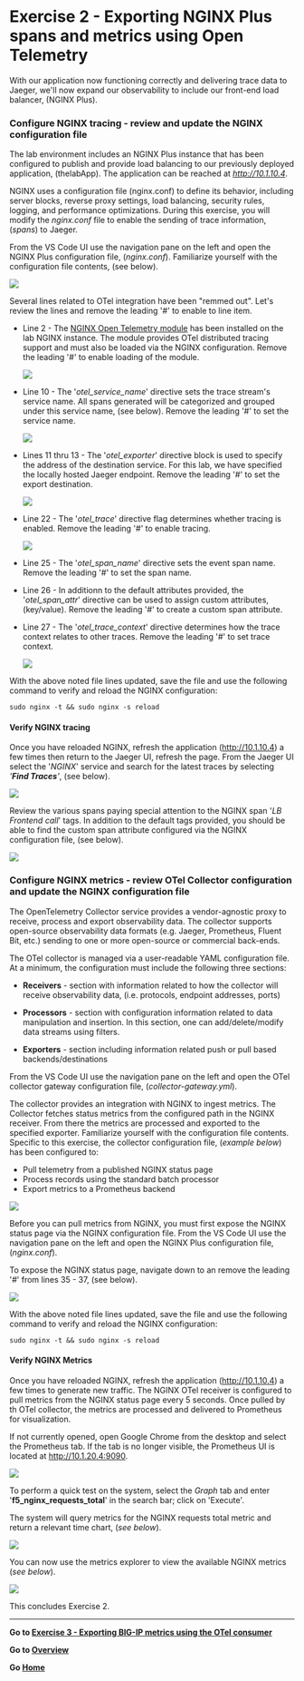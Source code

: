 Exercise 2 - Exporting NGINX Plus spans and metrics using Open Telemetry 
============================================================================

With our application now functioning correctly and delivering trace data to Jaeger, we'll now expand our observability to include our front-end load balancer, (NGINX Plus).  

### Configure NGINX tracing - review and update the NGINX configuration file

The lab environment includes an NGINX Plus instance that has been configured to publish and provide load balancing to our previously deployed application, (thelabApp).  The application can be reached at *http://10.1.10.4*.  

NGINX uses a configuration file (nginx.conf) to define its behavior, including server blocks, reverse proxy settings, load balancing, security rules, logging, and performance optimizations.  During this exercise, you will modify the *nginx.conf* file to enable the sending of trace information, (*spans*) to Jaeger. 

From the VS Code UI use the navigation pane on the left and open the NGINX Plus configuration file, (*nginx.conf*).  Familiarize yourself with the configuration file contents, (see below).  

<img src= "../images/Picture39.png">

Several lines related to OTel integration have been "remmed out".  Let's review the lines and remove the leading '#' to enable to line item.

- Line 2 - The [NGINX Open Telemetry module](https://docs.nginx.com/nginx/admin-guide/dynamic-modules/opentelemetry/) has been installed on the lab NGINX instance.  The module provides OTel distributed tracing support and must also be loaded via the NGINX configuration.  Remove the leading '#' to enable loading of the module.

   <img src= "../images/Picture40.png">

- Line 10 - The '*otel_service_name*' directive sets the trace stream's service name.  All spans generated will be categorized and grouped under this service name, (see below). Remove the leading '#' to set the service name.

    <img src= "../images/Picture41.png">

- Lines 11 thru 13 - The '*otel_exporter*' directive block is used to specify the address of the destination service. For this lab, we have specified the locally hosted Jaeger endpoint. Remove the leading '#' to set the export destination.

   <img src= "../images/Picture42.png">
- Line 22 - The '*otel_trace*' directive flag determines whether tracing is enabled. Remove the leading '#' to enable tracing.  

   <img src= "../images/Picture43.png">

- Line 25 - The '*otel_span_name*' directive sets the event span name. Remove the leading '#' to set the span name.
- Line 26 - In additionn to the default attributes provided, the '*otel_span_attr*' directive can be used to assign custom attributes, (key/value). Remove the leading '#' to create a custom span attribute. 
- Line 27 - The '*otel_trace_context*' directive determines how the trace context relates to other traces. Remove the leading '#' to set trace context.

   <img src= "../images/Picture44.png">

With the above noted file lines updated, save the file and use the following command to verify and reload the NGINX configuration:

```sudo nginx -t && sudo nginx -s reload```

#### Verify NGINX tracing
Once you have reloaded NGINX, refresh the application (http://10.1.10.4) a few times then return to the Jaeger UI, refresh the page.  From the Jaeger UI select the '*NGINX*' service and search for the latest traces by selecting *'**Find Traces**'*, (see below).

<img src= "../images/Picture45.png">

Review the various spans paying special attention to the NGINX span '*LB Frontend call*' tags.  In addition to the default tags provided, you should be able to find the custom span attribute configured via the NGINX configuration file, (see below).

<img src= "../images/Picture46.png">

### Configure NGINX metrics - review OTel Collector configuration and update the NGINX configuration file

The OpenTelemetry Collector service provides a vendor-agnostic proxy to receive, process and export observability data.  The collector supports open-source observability data formats (e.g. Jaeger, Prometheus, Fluent Bit, etc.) sending to one or more open-source or commercial back-ends.

The OTel collector is managed via a user-readable YAML configuration file.  At a minimum, the configuration must include the following three sections:
- **Receivers** - section with information related to how the collector will receive observability data, (i.e. protocols, endpoint addresses, ports) 

- **Processors** - section with configuration information related to data manipulation and insertion.  In this section, one can add/delete/modify data streams using filters.

- **Exporters** - section including information related push or pull based backends/destinations

From the VS Code UI use the navigation pane on the left and open the OTel collector gateway configuration file, (*collector-gateway.yml*).  

The collector provides an integration with NGINX to ingest metrics.  The Collector fetches status metrics from the configured path in the NGINX receiver. From there the metrics are processed and exported to the specified exporter.  Familiarize yourself with the configuration file contents.  Specific to this exercise, the collector configuration file, (*example below*)  has been configured to:
 - Pull telemetry from a published NGINX status page
 - Process records using the standard batch processor
 - Export metrics to a Prometheus backend

<img src= "../images/Picture18.png">

Before you can pull metrics from NGINX, you must first expose the NGINX status page via the NGINX configuration file.  From the VS Code UI use the navigation pane on the left and open the NGINX Plus configuration file, (*nginx.conf*).

To expose the NGINX status page, navigate down to an remove the leading '*#*' from lines 35 - 37, (see below).

<img src= "../images/Picture47.png">

With the above noted file lines updated, save the file and use the following command to verify and reload the NGINX configuration:

```sudo nginx -t && sudo nginx -s reload```

#### Verify NGINX Metrics
Once you have reloaded NGINX, refresh the application (http://10.1.10.4) a few times to generate new traffic.  The NGINX OTel receiver is configured to pull metrics from the NGINX status page every 5 seconds.  Once pulled by th OTel collector, the metrics are processed and delivered to Prometheus for visualization.

If not currently opened, open Google Chrome from the desktop and select the Prometheus tab.  If the tab is no longer visible, the Prometheus UI is located at http://10.1.20.4:9090.

<img src="../images/Picture24.png">

To perform a quick test on the system, select the *Graph* tab and enter '**f5_nginx_requests_total**' in the search bar; click on 'Execute'.  

The system will query metrics for the NGINX requests total metric and return a relevant time chart, (*see below*).

<img src="../images/Picture48.png">

You can now use the metrics explorer to view the available NGINX metrics (*see below*).

<img src="../images/Picture49.png">

This concludes Exercise 2.

---

**Go to [Exercise 3 - Exporting BIG-IP metrics using the OTel consumer](ex3.md)**

**Go to [Overview](overview.md)**

**Go [Home](https://github.com/f5businessdevelopment/bdOtelLab)**
